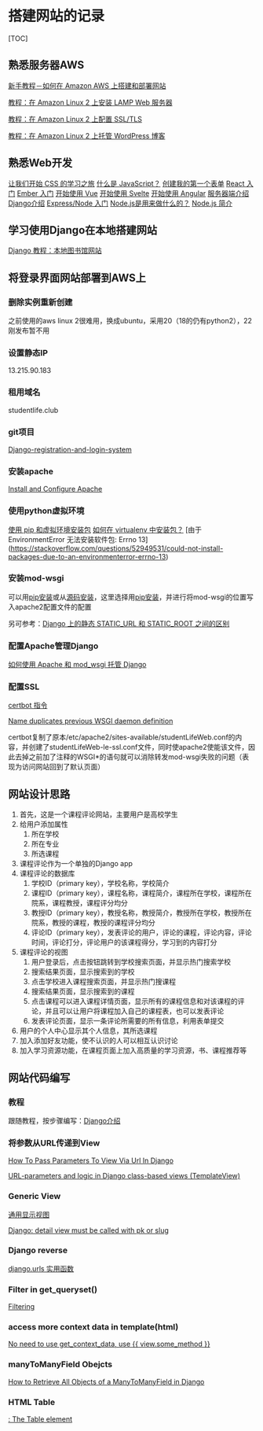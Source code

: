 # 搭建网站的记录

[TOC]

## 熟悉服务器AWS

[新手教程－如何在 Amazon AWS 上搭建和部署网站](http://www.awshao.com/新手教程－如何在-amazon-aws-上搭建和部署网站/)

[教程：在 Amazon Linux 2 上安装 LAMP Web 服务器](https://docs.aws.amazon.com/AWSEC2/latest/UserGuide/ec2-lamp-amazon-linux-2.html)

[教程：在 Amazon Linux 2 上配置 SSL/TLS](https://docs.aws.amazon.com/AWSEC2/latest/UserGuide/SSL-on-amazon-linux-2.html)

[教程：在 Amazon Linux 2 上托管 WordPress 博客](https://docs.aws.amazon.com/AWSEC2/latest/UserGuide/hosting-wordpress.html#create_user_and_database)

## 熟悉Web开发

[让我们开始 CSS 的学习之旅](https://developer.mozilla.org/zh-CN/docs/Learn/CSS/First_steps/Getting_started#在此模块)
[什么是 JavaScript？](https://developer.mozilla.org/zh-CN/docs/Learn/JavaScript/First_steps/What_is_JavaScript)
[创建我的第一个表单](https://developer.mozilla.org/zh-CN/docs/Learn/Forms)
[React 入门](https://developer.mozilla.org/zh-CN/docs/Learn/Tools_and_testing/Client-side_JavaScript_frameworks/React_getting_started)
[Ember 入门](https://developer.mozilla.org/en-US/docs/Learn/Tools_and_testing/Client-side_JavaScript_frameworks/Ember_getting_started)
[开始使用 Vue](https://developer.mozilla.org/en-US/docs/Learn/Tools_and_testing/Client-side_JavaScript_frameworks/Vue_getting_started#.vue_files_single_file_components)
[开始使用 Svelte](https://developer.mozilla.org/en-US/docs/Learn/Tools_and_testing/Client-side_JavaScript_frameworks/Svelte_getting_started)
[开始使用 Angular](https://developer.mozilla.org/en-US/docs/Learn/Tools_and_testing/Client-side_JavaScript_frameworks/Angular_getting_started)
[服务器端介绍](https://developer.mozilla.org/en-US/docs/Learn/Server-side/First_steps/Introduction)
[Django介绍](https://developer.mozilla.org/en-US/docs/Learn/Server-side/Django/Introduction)
[Express/Node 入门](https://developer.mozilla.org/zh-CN/docs/Learn/Server-side/Express_Nodejs/Introduction)
[Node.js是用来做什么的？](https://www.zhihu.com/question/33578075)
[Node.js 简介](http://nodejs.cn/learn)

## 学习使用Django在本地搭建网站

[Django 教程：本地图书馆网站](https://developer.mozilla.org/en-US/docs/Learn/Server-side/Django/Tutorial_local_library_website)

## 将登录界面网站部署到AWS上

### 删除实例重新创建

之前使用的aws linux 2很难用，换成ubuntu，采用20（18的仍有python2），22刚发布暂不用

### 设置静态IP

13.215.90.183

### 租用域名 

studentlife.club

### git项目

[Django-registration-and-login-system](https://github.com/earthcomfy/Django-registration-and-login-system)

### 安装apache

[Install and Configure Apache](https://ubuntu.com/tutorials/install-and-configure-apache#1-overview)

### 使用python虚拟环境

[使用 pip 和虚拟环境安装包](https://packaging.python.org/en/latest/guides/installing-using-pip-and-virtual-environments/)
[如何在 virtualenv 中安装包？](https://stackoverflow.com/questions/21240653/how-to-install-a-package-inside-virtualenv)
[由于 EnvironmentError 无法安装软件包: Errno 13\](https://stackoverflow.com/questions/52949531/could-not-install-packages-due-to-an-environmenterror-errno-13)

### 安装mod-wsgi

可以用[pip安装](https://pypi.org/project/mod-wsgi/)或从[源码安装](https://modwsgi.readthedocs.io/en/master/user-guides/quick-installation-guide.html)，这里选择用[pip安装](https://pypi.org/project/mod-wsgi/)，并进行将mod-wsgi的位置写入apache2配置文件的配置

另可参考：[Django 上的静态 STATIC_URL 和 STATIC_ROOT 之间的区别](https://stackoverflow.com/questions/8687927/difference-between-static-static-url-and-static-root-on-django)

### 配置Apache管理Django

[如何使用 Apache 和 mod_wsgi 托管 Django](https://docs.djangoproject.com/zh-hans/4.1/howto/deployment/wsgi/modwsgi/)

### 配置SSL

[certbot 指令](https://certbot.eff.org/instructions?ws=apache&os=ubuntufocal)

[Name duplicates previous WSGI daemon definition](https://stackoverflow.com/questions/39317200/name-duplicates-previous-wsgi-daemon-definition)

certbot复制了原本/etc/apache2/sites-available/studentLifeWeb.conf的内容，并创建了studentLifeWeb-le-ssl.conf文件，同时使apache2使能该文件，因此去掉之前加了注释的WSGI*的语句就可以消除转发mod-wsgi失败的问题（表现为访问网站回到了默认页面）

## 网站设计思路

1. 首先，这是一个课程评论网站，主要用户是高校学生
2. 给用户添加属性
   1. 所在学校
   2. 所在专业
   3. 所选课程
3. 课程评论作为一个单独的Django app
4. 课程评论的数据库
   1. 学校ID（primary key），学校名称，学校简介
   2. 课程ID（primary key），课程名称，课程简介，课程所在学校，课程所在院系，课程教授，课程评分均分
   3. 教授ID（primary key），教授名称，教授简介，教授所在学校，教授所在院系，教授的课程，教授的课程评分均分
   4. 评论ID（primary key），发表评论的用户，评论的课程，评论内容，评论时间，评论打分，评论用户的该课程得分，学习到的内容打分
5. 课程评论的视图
   1. 用户登录后，点击按钮跳转到学校搜索页面，并显示热门搜索学校
   2. 搜索结果页面，显示搜索到的学校
   3. 点击学校进入课程搜索页面，并显示热门搜课程
   4. 搜索结果页面，显示搜索到的课程
   5. 点击课程可以进入课程详情页面，显示所有的课程信息和对该课程的评论，并且可以让用户将课程加入自己的课程表，也可以发表评论
   6. 发表评论页面，显示一条评论所需要的所有信息，利用表单提交
6. 用户的个人中心显示其个人信息，其所选课程
7. 加入添加好友功能，使不认识的人可以相互认识讨论
8. 加入学习资源功能，在课程页面上加入高质量的学习资源，书、课程推荐等

## 网站代码编写

### 教程

跟随教程，按步骤编写：[Django介绍](https://developer.mozilla.org/en-US/docs/Learn/Server-side/Django/Introduction)

### 将参数从URL传递到View

[How To Pass Parameters To View Via Url In Django](https://www.dev2qa.com/how-to-pass-parameters-to-view-via-url-in-django/)

[URL-parameters and logic in Django class-based views (TemplateView)](https://stackoverflow.com/questions/15754122/url-parameters-and-logic-in-django-class-based-views-templateview)

### Generic View

[通用显示视图](https://docs.djangoproject.com/zh-hans/4.1/ref/class-based-views/generic-display/)

[Django: detail view must be called with pk or slug](https://www.valentinog.com/blog/detail/)

### Django reverse

[django.urls 实用函数](https://docs.djangoproject.com/zh-hans/4.1/ref/urlresolvers/)

### Filter in get_queryset()

[Filtering](https://www.django-rest-framework.org/api-guide/filtering/#filtering)

### access more context data in template(html)
[No need to use get_context_data, use {{ view.some_method }}](https://reinout.vanrees.org/weblog/2014/05/19/context.html#:~:text=Behind%20the%20scenes%2C%20it%20is%20the%20ContextMixin%20that,doesn%E2%80%99t%20allow%20you%20to%20call%20methods%20like%20that.)

### manyToManyField Obejcts
[How to Retrieve All Objects of a ManyToManyField in Django](http://www.learningaboutelectronics.com/Articles/How-to-retrieve-all-objects-of-a-ManyToManyField-in-Django.php#:~:text=A%20ManyToManyField%20in%20Django%20is%20a%20field%20that,ManyToManyField%2C%20we%20can%20use%20the%20add%20%28%29%20function.)

### HTML Table
[<table>: The Table element](https://developer.mozilla.org/en-US/docs/web/html/element/table#deprecated_attributes)
